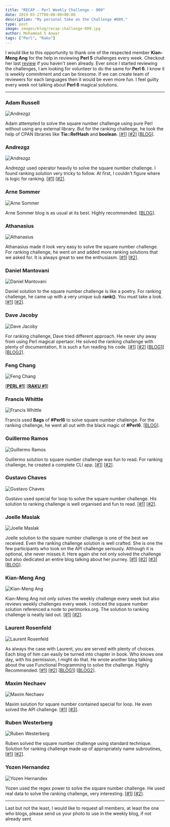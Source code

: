 ```yaml
---
title: "RECAP - Perl Weekly Challenge - 009"
date: 2019-05-27T00:00:00+00:00
description: "My personal take on the Challenge #009."
type: post
image: images/blog/recap-challenge-009.jpg
author: Mohammad S Anwar
tags: ["Perl", "Raku"]
---
```

I would like to this opportunity to thank one of the respected member **Kian-Meng Ang** for the help in reviewing **Perl 5** challenges every week. Checkout her last [review](https://perlweeklychallenge.org/blog/review-challenge-008/) if you haven't seen already. Ever since I started reviewing the challenges, I am looking for volunteer to do the same for **Perl 6**. I know it is weekly commitment and can be tiresome. If we can create team of reviewers for each languages then it would be even more fun. I feel guilty every week not talking about **Perl 6** magical solutions.

***

### Adam Russell
![Andrezgz](/images/team/adam_russell.jpg)

Adam attempted to solve the square number challenge using pure Perl without using any external library. But for the ranking challenge, he took the help of CPAN libraries like **Tie::RefHash** and **boolean**. [[#1](https://github.com/manwar/perlweeklychallenge-club/blob/master/challenge-009/adam-russell/perl5/ch-1.pl)] [[#2](https://github.com/manwar/perlweeklychallenge-club/blob/master/challenge-009/adam-russell/perl5/ch-2.pl)] [[BLOG](https://adamcrussell.livejournal.com/3377.html)].

### Andrezgz
![Andrezgz](/images/team/user.jpg)

Andrezgz used operator heavily to solve the square number challenge. I found ranking solution very tricky to follow. At first, I couldn't figure where is logic for ranking. [[#1](https://github.com/manwar/perlweeklychallenge-club/blob/master/challenge-009/andrezgz/perl5/ch-1.pl)] [[#2](https://github.com/manwar/perlweeklychallenge-club/blob/master/challenge-009/andrezgz/perl5/ch-2.pl)].


### Arne Sommer
![Arne Sommer](/images/team/arne-sommer.jpg)

Arne Sommer blog is as usual at its best. Highly recommended. [[BLOG](https://perl6.eu/squared-ranking.html)].

### Athanasius
![Athanasius](/images/team/athanasius.jpg)

Athanasius made it look very easy to solve the square number challenge. For ranking challenge, he went on and added more ranking solutions that we asked for. It is always great to see the enthusiasm. [[#1](https://github.com/manwar/perlweeklychallenge-club/blob/master/challenge-009/athanasius/perl5/ch-1.pl)] [[#2](https://github.com/manwar/perlweeklychallenge-club/blob/master/challenge-009/athanasius/perl5/ch-2.pl)].

### Daniel Mantovani
![Daniel Mantovani](/images/team/daniel_mantovani.jpg)

Daniel solution to the square number challenge is like a poetry. For ranking challenge, he came up with a very unique sub **rank()**. You must take a look. [[#1](https://github.com/manwar/perlweeklychallenge-club/blob/master/challenge-009/daniel-mantovani/perl5/ch-1.pl)] [[#2](https://github.com/manwar/perlweeklychallenge-club/blob/master/challenge-009/daniel-mantovani/perl5/ch-2.pl)].

### Dave Jacoby
![Dave Jacoby](/images/team/dave_jacoby.jpg)

For ranking challenge, Dave tried different approach. He never shy away from using Perl magical opertaor. He solved the ranking challenge with plenty of documentation, It is such a fun reading his code. [[#1](https://github.com/manwar/perlweeklychallenge-club/blob/master/challenge-009/dave-jacoby/perl5/ch-1.pl)] [[#2](https://github.com/manwar/perlweeklychallenge-club/blob/master/challenge-009/dave-jacoby/perl5/ch-2.pl)] [[BLOG1](https://jacoby.github.io//2019/05/21/ranking-in-perl.html)] [[BLOG2](https://jacoby.github.io//2019/05/21/finding-first-square-with-five-distinct-digits-plus.html)].

### Feng Chang
![Feng Chang](/images/team/user.jpg)

[[**PERL #1**](https://github.com/manwar/perlweeklychallenge-club/blob/master/challenge-009/feng-chang/perl/ch-1.pl)]
[[**RAKU #1**](https://github.com/manwar/perlweeklychallenge-club/blob/master/challenge-009/feng-chang/raku/ch-1.p6)]

### Francis Whittle
![Francis Whittle](/images/team/user.jpg)

Francis used **Bags** of **#Perl6** to solve square number challenge. For the ranking challenge, he went all out with the black magic of **#Perl6**. [[BLOG](https://rage.powered.ninja/2019/05/26/unique-square-and-rank.html)].

### Guillermo Ramos
![Guillermo Ramos](/images/team/user.jpg)

Guillermo solution to square number challenge was fun to read. For ranking challenge, he created a complete CLI app. [[#1](https://github.com/manwar/perlweeklychallenge-club/blob/master/challenge-009/guillermo-ramos/perl5/ch-1.pl)] [[#2](https://github.com/manwar/perlweeklychallenge-club/blob/master/challenge-009/guillermo-ramos/perl5/ch-2.pl)].

### Gustavo Chaves
![Gustavo Chaves](/images/team/gustavo-chaves.jpg)

Gustavo used special for loop to solve the square number challenge. His solution to ranking challenge is well organised and fun to read. [[#1](https://github.com/manwar/perlweeklychallenge-club/blob/master/challenge-009/gustavo-chaves/perl5/ch-1.pl)] [[#2](https://github.com/manwar/perlweeklychallenge-club/blob/master/challenge-009/gustavo-chaves/perl5/ch-2.pl)].

### Joelle Maslak
![Joelle Maslak](/images/team/joelle_maslak.jpg)

Joelle solution to the square number challenge is one of the best we received. Even the ranking challenge solution is well crafted. She is one the few participants who took on the API challenge seriously. Although it is optional, she never misses it. Here again she not only solved the challenge but also dedicated an entire blog talking about her journey. [[#1](https://github.com/manwar/perlweeklychallenge-club/blob/master/challenge-009/joelle-maslak/perl5/ch-1.pl)] [[#2](https://github.com/manwar/perlweeklychallenge-club/blob/master/challenge-009/joelle-maslak/perl5/ch-2.pl)] [[#3](https://github.com/manwar/perlweeklychallenge-club/blob/master/challenge-009/joelle-maslak/perl5/ch-3.pl)] [[BLOG](https://digitalbarbedwire.com/2019/05/23/solving-the-sparkpost-challenge/)].

### Kian-Meng Ang
![Kian-Meng Ang](/images/team/user.jpg)

Kian-Meng Ang not only solves the weekly challenge every week but also reviews weekly challenges every week. I noticed the square number solution referenced a node to perlmonks.org. The solution to ranking challenge is neatly laid out. [[#1](https://github.com/manwar/perlweeklychallenge-club/blob/master/challenge-009/kian-meng-ang/perl5/ch-1.pl)] [[#2](https://github.com/manwar/perlweeklychallenge-club/blob/master/challenge-009/kian-meng-ang/perl5/ch-2.pl)].

### Laurent Rosenfeld
![Laurent Rosenfeld](/images/team/laurent_rosenfeld.jpg)

As always the case with Laurent, you are served with plenty of choices. Each blog of him can easily be turned into chapter in book. Who knows one day, with his permission, I might do that. He wrote another blog talking about the use Functional Programming to solve the challenge. Highly Recommended. [[#1](https://github.com/manwar/perlweeklychallenge-club/blob/master/challenge-009/laurent-rosenfeld/perl5/ch-1.pl)] [[#2](https://github.com/manwar/perlweeklychallenge-club/blob/master/challenge-009/laurent-rosenfeld/perl5/ch-2.pl)] [[BLOG1](http://blogs.perl.org/users/laurent_r/2019/05/perl-weekly-challenge-9-squares-and-rankings.html)] [[BLOG2](http://blogs.perl.org/users/laurent_r/2019/05/perl-weekly-challenge-9-square-numbers-and-functional-programming-in-perl.html)].

### Maxim Nechaev
![Maxim Nechaev](/images/team/maxim-nechaev.jpg)

Maxim solution for square number contained special for loop. He even solved the API challenge. [[#1](https://github.com/manwar/perlweeklychallenge-club/blob/master/challenge-009/maxim-nechaev/perl5/ch-1.pl)] [[#3](https://github.com/manwar/perlweeklychallenge-club/blob/master/challenge-009/maxim-nechaev/perl5/ch-3.pl)].

### Ruben Westerberg
![Ruben Westerberg](/images/team/user.jpg)

Ruben solved the square number challenge using standard technique. Solution for ranking challenge made up of appropriately name subroutines, [[#1](https://github.com/manwar/perlweeklychallenge-club/blob/master/challenge-009/maxim-nechaev/perl5/ch-3.pl)] [[#2](https://github.com/manwar/perlweeklychallenge-club/blob/master/challenge-009/ruben-westerberg/perl5/ch-2.pl)].

### Yozen Hernandez
![Yozen Hernandex](/images/team/user.jpg)

Yozen used the regex power to solve the square number challenge. He used real data to solve the ranking challenge, very interesting. [[#1](https://github.com/manwar/perlweeklychallenge-club/blob/master/challenge-009/yozen-hernandez/perl5/ch-1.pl)] [[#2](https://github.com/manwar/perlweeklychallenge-club/blob/master/challenge-009/yozen-hernandez/perl5/ch-2.pl)].

***

Last but not the least,  I would like to request all members, at least the one who blogs, please send us your photo to use in the weekly blog, if not already sent.
